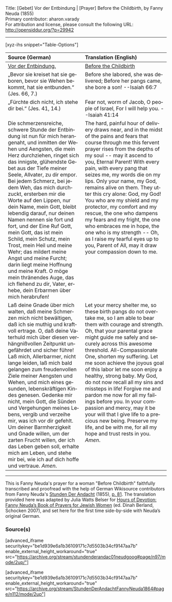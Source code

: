 <html>
<head></head>
<body>
Title: [Gebet] Vor der Entbindung | [Prayer] Before the Childbirth, by Fanny Neuda (1855)<br />
Primary contributor: aharon.varady<br />
For attribution and license, please consult the following URL: <a href="http://opensiddur.org/?p=29942">http://opensiddur.org/?p=29942</a>
<p />
<hr />

[xyz-ihs snippet="Table-Options"]<table style="margin-left: auto; margin-right: auto;" class="draggable">
<thead><tr><th id="x" style="text-align: left;">Source (German)</th><th style="text-align: left;">Translation (English)</th></tr></thead>
<tbody>
<tr><td style="vertical-align:top;">
<div class="german" lang="de">
<u>Vor der Entbindung.</u>
</span></div></td>

<td style="vertical-align:top;">
<div class="english" lang="en">
<u>Before the Childbirth</u>
</span></div></td></tr>


<tr><td style="vertical-align:top;">
<div class="german" lang="de">
„Bevor sie kreiset hat sie geboren, bevor 
sie Wehen bekommt, hat sie entbunden.“ 
(Jes. 66, 7.) 
</span></div></td>

<td style="vertical-align:top;">
<div class="english" lang="en">
Before she labored, she was delivered;
Before her pangs came, she bore a son!
--Isaiah 66:7
</span></div></td></tr>


<tr><td style="vertical-align:top;">
<div class="german" lang="de">
„Fürchte dich nicht, ich stehe dir bei.“ 
(Jes. 41, 14.) 
</span></div></td>

<td style="vertical-align:top;">
<div class="english" lang="en">
Fear not, worm of Jacob,
O people of Israel,
For I will help you.
--Isaiah 41:14
</span></div></td></tr>


<tr><td style="vertical-align:top;">
<div class="german" lang="de">
Die schmerzensreiche, schwere Stunde der Entbindung ist nun für mich herangenaht, und inmitten der Wehen und Aengsten, die mein Herz durchziehen, ringet sich das innigste, glühendste Gebet aus der Tiefe meiner Seele, Allvater, zu dir empor. Bei jedem Schmerz, bei jedem Weh, das mich durchzuckt, ersterben mir die Worte auf den Lippen, nur dein Name, mein Gott, bleibt lebendig darauf, nur deinen Namen nennen sie fort und fort, und der Eine Ruf Gott, mein Gott, das ist mein Schild, mein Schutz, mein Trost, mein Heil und meine Wehr; das mildert meine Angst und meine Furcht; darin liegt meine Hoffnung und meine Kraft. O möge mein thränendes Auge, das ich flehend zu dir, Vater, erhebe, dein Erbarmen über mich herabrufen!
</span></div></td>

<td style="vertical-align:top;">
<div class="english" lang="en">
The hard, painful hour of delivery draws near, and in the midst of the pains and fears that course through me this fervent prayer rises from the depths of my soul -- may it ascend to you, Eternal Parent! With every pain, with every pang that seizes me, my words die on my lips. Only your name, my God, remains alive on them. They utter this cry alone: God, my God! You who are my shield and my protector, my comfort and my rescue, the one who dampens my fears and my fright, the one who embraces me in hope, the one who is my strength -- Oh, as I raise my tearful eyes up to you, Parent of All, may it draw your compassion down to me.
</span></div></td></tr>


<tr><td style="vertical-align:top;">
<div class="german" lang="de">
Laß deine Gnade über mich walten, daß meine Schmerzen mich nicht bewältigen, daß ich sie muthig und kraftvoll ertrage. O, daß deine Vaterhuld mich über diesen verhängnißvollen Zeitpunkt ungefährdet und sicher führe! Laß mich, Allerbarmer, nicht lange leiden, laß mich bald gelangen zum freudenvollen Ziele meiner Aengsten und Wehen, und mich eines gesunden, lebenskräftigen Kindes genesen. Gedenke mir nicht, mein Gott, die Sünden und Vergehungen meines Lebens, vergib und verzeihe mir, was ich vor dir gefehlt. Um deiner Barmherzigkeit und Gnade willen, um der zarten Frucht willen, der ich das Leben geben soll, erhalte mich am Leben, und stehe mir bei, wie ich auf dich hoffe und vertraue. <em>Amen</em>. 
</span></div></td>

<td style="vertical-align:top;">
<div class="english" lang="en">
Let your mercy shelter me, so these birth pangs do not overtake me, so I am able to bear them with courage and strength. Oh, that your parental grace might guide me safely and securely across this awesome threshold. All-Compassionate One, shorten my suffering. Let me soon achieve the joyous goal of this labor let me soon enjoy a healthy, strong baby. My God, do not now recall all my sins and missteps in life! Forgive me and pardon me now for all my failings before you. In your compassion and mercy, may it be your will that I give life to a precious new being. Preserve my life, and be with me, for all my hope and trust rests in you. <em>Amen</em>.
</span></div>
</td></tr>
</tbody></table>

<hr />

This is Fanny Neuda's prayer for a woman "Before Childbirth" faithfully transcribed and proofread with the help of German Wikisource contributors from Fanny Neuda's <a href="http://de.wikisource.org/wiki/Stunden_der_Andacht">Stunden Der Andacht</a> (1855), <a href="http://de.wikisource.org/wiki/Seite:Neuda-Stunden_der_Andacht-1858.pdf/66">p. 81</a>. The translation provided here was adapted by Julia Watts Belser for <a href="http://www.worldcat.org/title/hours-of-devotion-fanny-neudas-book-of-prayers-for-jewish-women/oclc/76792139">Hours of Devotion: Fanny Neuda’s Book of Prayers for Jewish Women</a> (ed. Dinah Berland, Schocken 2007), and set here for the first time side-by-side with Neuda’s original German.

<h3>Source(s)</h3>

[advanced_iframe securitykey="be1d939e6a1b36109171c7d5503b34cf9147aa7b" enable_external_height_workaround="true" src="https://archive.org/stream/stundenderandac01neudgoog#page/n97/mode/2up/"]

[advanced_iframe securitykey="be1d939e6a1b36109171c7d5503b34cf9147aa7b" enable_external_height_workaround="true" src="https://archive.org/stream/StundenDerAndachtFannyNeuda1864#page/n112/mode/2up"]
</body>
</html>